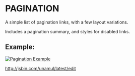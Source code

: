 # PAGINATION

A simple list of pagination links, with a few layout variations.

Includes a pagination summary, and styles for disabled links.

## Example:

[![Pagination Example](http://f.cl.ly/items/0s2L2621381p2f1R2C3O/pagination.png)](http://jsbin.com/unamul/latest/edit)

http://jsbin.com/unamul/latest/edit
